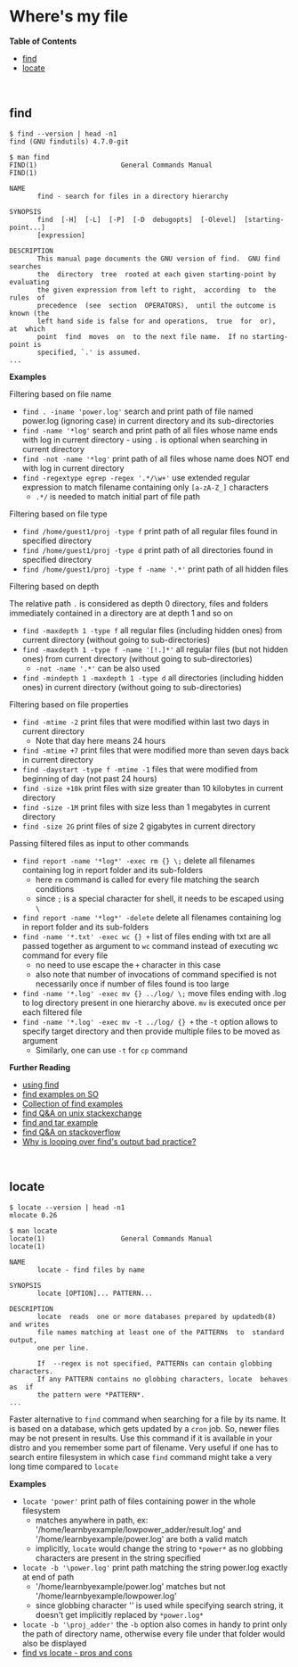 # <a name="where's-my-file"></a>Where's my file

**Table of Contents**

- [find](#find)
- [locate](#locate)

<br>

## <a name="find"></a>find

```console
$ find --version | head -n1
find (GNU findutils) 4.7.0-git

$ man find
FIND(1)                     General Commands Manual                    FIND(1)

NAME
       find - search for files in a directory hierarchy

SYNOPSIS
       find  [-H]  [-L]  [-P]  [-D  debugopts]  [-Olevel]  [starting-point...]
       [expression]

DESCRIPTION
       This manual page documents the GNU version of find.  GNU find  searches
       the  directory  tree  rooted at each given starting-point by evaluating
       the given expression from left to right,  according  to  the  rules  of
       precedence  (see  section  OPERATORS),  until the outcome is known (the
       left hand side is false for and operations,  true  for  or),  at  which
       point  find  moves  on  to the next file name.  If no starting-point is
       specified, `.' is assumed.
...
```

**Examples**

Filtering based on file name

- `find . -iname 'power.log'` search and print path of file named power.log (ignoring case) in current directory and its sub-directories
- `find -name '*log'` search and print path of all files whose name ends with log in current directory - using `.` is optional when searching in current directory
- `find -not -name '*log'` print path of all files whose name does NOT end with log in current directory
- `find -regextype egrep -regex '.*/\w+'` use extended regular expression to match filename containing only `[a-zA-Z_]` characters
  - `.*/` is needed to match initial part of file path

Filtering based on file type

- `find /home/guest1/proj -type f` print path of all regular files found in specified directory
- `find /home/guest1/proj -type d` print path of all directories found in specified directory
- `find /home/guest1/proj -type f -name '.*'` print path of all hidden files

Filtering based on depth

The relative path `.` is considered as depth 0 directory, files and folders immediately contained in a directory are at depth 1 and so on

- `find -maxdepth 1 -type f` all regular files (including hidden ones) from current directory (without going to sub-directories)
- `find -maxdepth 1 -type f -name '[!.]*'` all regular files (but not hidden ones) from current directory (without going to sub-directories)
  - `-not -name '.*'` can be also used
- `find -mindepth 1 -maxdepth 1 -type d` all directories (including hidden ones) in current directory (without going to sub-directories)

Filtering based on file properties

- `find -mtime -2` print files that were modified within last two days in current directory
  - Note that day here means 24 hours
- `find -mtime +7` print files that were modified more than seven days back in current directory
- `find -daystart -type f -mtime -1` files that were modified from beginning of day (not past 24 hours)
- `find -size +10k` print files with size greater than 10 kilobytes in current directory
- `find -size -1M` print files with size less than 1 megabytes in current directory
- `find -size 2G` print files of size 2 gigabytes in current directory

Passing filtered files as input to other commands

- `find report -name '*log*' -exec rm {} \;` delete all filenames containing log in report folder and its sub-folders
  - here `rm` command is called for every file matching the search conditions
  - since `;` is a special character for shell, it needs to be escaped using `\`
- `find report -name '*log*' -delete` delete all filenames containing log in report folder and its sub-folders
- `find -name '*.txt' -exec wc {} +` list of files ending with txt are all passed together as argument to `wc` command instead of executing wc command for every file
  - no need to use escape the `+` character in this case
  - also note that number of invocations of command specified is not necessarily once if number of files found is too large
- `find -name '*.log' -exec mv {} ../log/ \;` move files ending with .log to log directory present in one hierarchy above. `mv` is executed once per each filtered file
- `find -name '*.log' -exec mv -t ../log/ {} +` the `-t` option allows to specify target directory and then provide multiple files to be moved as argument
  - Similarly, one can use `-t` for `cp` command

**Further Reading**

- [using find](http://mywiki.wooledge.org/UsingFind)
- [find examples on SO](https://stackoverflow.com/documentation/bash/566/find#t=201612140534548263961)
- [Collection of find examples](http://alvinalexander.com/unix/edu/examples/find.shtml)
- [find Q&A on unix stackexchange](https://unix.stackexchange.com/questions/tagged/find?sort=votes&pageSize=15)
- [find and tar example](https://unix.stackexchange.com/questions/282762/find-mtime-1-print-xargs-tar-archives-all-files-from-directory-ignoring-t/282885#282885)
- [find Q&A on stackoverflow](https://stackoverflow.com/questions/tagged/find?sort=votes&pageSize=15)
- [Why is looping over find's output bad practice?](https://unix.stackexchange.com/questions/321697/why-is-looping-over-finds-output-bad-practice)

<br>

## <a name="locate"></a>locate

```console
$ locate --version | head -n1
mlocate 0.26

$ man locate
locate(1)                   General Commands Manual                  locate(1)

NAME
       locate - find files by name

SYNOPSIS
       locate [OPTION]... PATTERN...

DESCRIPTION
       locate  reads  one or more databases prepared by updatedb(8) and writes
       file names matching at least one of the PATTERNs  to  standard  output,
       one per line.

       If  --regex is not specified, PATTERNs can contain globbing characters.
       If any PATTERN contains no globbing characters, locate  behaves  as  if
       the pattern were *PATTERN*.
...
```

Faster alternative to `find` command when searching for a file by its name. It is based on a database, which gets updated by a `cron` job. So, newer files may be not present in results. Use this command if it is available in your distro and you remember some part of filename. Very useful if one has to search entire filesystem in which case `find` command might take a very long time compared to `locate`

**Examples**

- `locate 'power'` print path of files containing power in the whole filesystem
  - matches anywhere in path, ex: '/home/learnbyexample/lowpower_adder/result.log' and '/home/learnbyexample/power.log' are both a valid match
  - implicitly, `locate` would change the string to `*power*` as no globbing characters are present in the string specified
- `locate -b '\power.log'` print path matching the string power.log exactly at end of path
  - '/home/learnbyexample/power.log' matches but not '/home/learnbyexample/lowpower.log'
  - since globbing character '\' is used while specifying search string, it doesn't get implicitly replaced by `*power.log*`
- `locate -b '\proj_adder'` the `-b` option also comes in handy to print only the path of directory name, otherwise every file under that folder would also be displayed
- [find vs locate - pros and cons](https://unix.stackexchange.com/questions/60205/locate-vs-find-usage-pros-and-cons-of-each-other)
